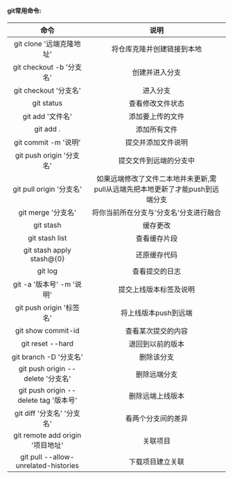 #### git常用命令:
|    命令          |    说明                      |
| :---------------: | :--------------------------: |
|git clone '远端克隆地址'| 将仓库克隆并创建链接到本地|
|git checkout -b '分支名'| 创建并进入分支         |
|git checkout '分支名'  | 进入分支                |
|git status            | 查看修改文件状态         |
|git add '文件名'       | 添加要上传的文件|
|git add .             | 添加所有文件       |
|git commit -m '说明'   | 提交并添加文件说明|
|git push origin '分支名'| 提交文件到远端的分支中|
|git pull origin '分支名'|如果远端修改了文件二本地并未更新,需pull从远端先把本地更新了才能push到远端分支|
|git merge '分支名'  | 将你当前所在分支与'分支名'分支进行融合|
|git stash           |缓存更改                        |
|git stash list      |查看缓存片段                     |
|git stash apply stash@{0}| 还原缓存代码|
|git log             |查看提交的日志         |
|git -a '版本号' -m '说明'|提交上线版本标签及说明|
|git push origin '标签名'| 将上线版本push到远端|
|git show commit-id| 查看某次提交的内容|
|git reset --hard  |退回到以前的版本|
|git branch -D '分支名'|删除该分支|
|git push origin --delete '分支名'|删除远端分支|
|git push origin --delete tag '版本号'|删除远端上线版本|
|git diff '分支名' '分支名'| 看两个分支间的差异|
|git remote add origin '项目地址'| 关联项目|
|git pull --allow-unrelated-histories | 下载项目建立关联|
